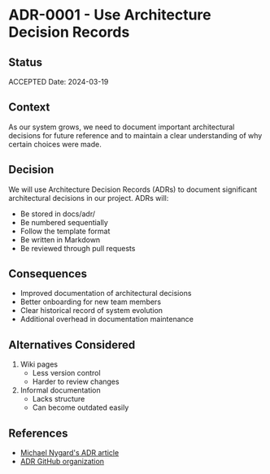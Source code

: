 # ADR-0001 - Use Architecture Decision Records

## Status
ACCEPTED
Date: 2024-03-19

## Context
As our system grows, we need to document important architectural decisions for future reference and to maintain a clear understanding of why certain choices were made.

## Decision
We will use Architecture Decision Records (ADRs) to document significant architectural decisions in our project. ADRs will:
- Be stored in docs/adr/
- Be numbered sequentially
- Follow the template format
- Be written in Markdown
- Be reviewed through pull requests

## Consequences
- Improved documentation of architectural decisions
- Better onboarding for new team members
- Clear historical record of system evolution
- Additional overhead in documentation maintenance

## Alternatives Considered
1. Wiki pages
   - Less version control
   - Harder to review changes
2. Informal documentation
   - Lacks structure
   - Can become outdated easily

## References
- [Michael Nygard's ADR article](https://cognitect.com/blog/2011/11/15/documenting-architecture-decisions)
- [ADR GitHub organization](https://adr.github.io/)